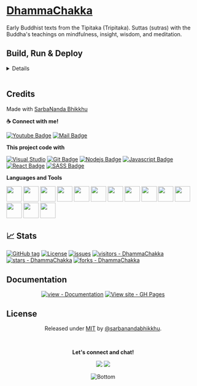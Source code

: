 # [DhammaChakka](https://github.com/sarbanandabhikkhu/DhammaChakka)

Early Buddhist texts from the Tipitaka (Tripitaka). Suttas (sutras) with the Buddha's teachings on mindfulness, insight, wisdom, and meditation.

## Build, Run & Deploy

<details>

### Building and Running on localhost

First clone project:

```sh

git clone https://github.com/sarbanandabhikkhu/DhammaChakka.git

```

Make sure project directory

```sh
cd DhammaChakka

```

install dependencies:

```sh

npm install

```

To create a production build:

```sh

npm run build-prod

```

To create a development build:

```sh

npm run build-dev

```

## Running

To run in hot module reloading mode:

```sh

npm start

```

Project is Opened on [http://localhost:8080/](http://localhost:8080/)

Open the file `public/index.html` in your browser

## Deploy

```sh

npm run deploy

```

Project is completely Hosted on **Github Pages**. [Click here](https://sarbanandabhikkhu.github.io/DhammaChakka/)

</details>

<br>

## Credits

Made with [SarbaNanda Bhikkhu](https://github.com/sarbanandabhikkhu/)

**☕ Connect with me!**

[![Youtube Badge](https://img.shields.io/badge/YouTube-FF0000?style=for-the-badge&logo=youtube&logoColor=white)](https://youtube.com/channel/UC3WIwB7nbYMEvWW4CGQGYsA)
[![Mail Badge](https://img.shields.io/badge/Gmail-D14836?style=for-the-badge&logo=gmail&logoColor=white)](mailto:sarbanandabhikkhu@gmail.com)

<!-- [![Facebook Badge](https://img.shields.io/badge/Facebook-1877F2?style=for-the-badge&logo=facebook&logoColor=white)](https://facebook.com/sarbanandabhikkhu) -->
<!-- [![Instagram Badge](https://img.shields.io/badge/Instagram-E4405F?style=for-the-badge&logo=instagram&logoColor=white)](https://instagram.com/sarbanandabhikkhu) -->
<!-- [![Linkedin Badge](https://img.shields.io/badge/LinkedIn-0077B5?style=for-the-badge&logo=linkedin&logoColor=white)](https://www.linkedin.com/in/sarbanandabhikkhu/) -->
<!-- [![Twitter Badge](https://img.shields.io/badge/Twitter-1DA1F2?style=for-the-badge&logo=twitter&logoColor=white)](https://twitter.com/snbhikkhu) -->

**This project code with**

[![Visual Studio](https://img.shields.io/badge/Visual_Studio-0078d7?style=for-the-badge&labelColor=555555&logo=visual-studio-code&logoColor=0078d7)](https://michaelcurrin.github.io/badge-generator/)
[![Git Badge](https://img.shields.io/badge/Git-F05032?style=for-the-badge&labelColor=555555&logo=git&logoColor=F05032)](https://git-scm.com/)
[![Nodejs Badge](https://img.shields.io/badge/-Nodejs-3C873A?style=for-the-badge&labelColor=555555&logo=node.js&logoColor=3C873A)](https://nodejs.org/en/)
[![Javascript Badge](https://img.shields.io/badge/-Javascript-F0DB4F?style=for-the-badge&labelColor=555555&logo=javascript&logoColor=F0DB4F)](https://www.javascript.com/)
[![React Badge](https://img.shields.io/badge/-React-61DBFB?style=for-the-badge&labelColor=555555&logo=react&logoColor=61DBFB)](https://reactjs.org/)
[![SASS Badge](https://img.shields.io/badge/Sass-CC6699?style=for-the-badge&labelColor=555555&logo=sass&logoColor=CC6699)](https://sass-lang.com/)

**Languages and Tools**

<a href="#"><img height="40" src="https://cdn.jsdelivr.net/gh/devicons/devicon/icons/html5/html5-original.svg"></a>
<a href="#"><img height="40" src="https://cdn.jsdelivr.net/gh/devicons/devicon/icons/css3/css3-original.svg"></a>
<a href="#"><img height="40" src="https://cdn.jsdelivr.net/gh/devicons/devicon/icons/javascript/javascript-original.svg"></a>
<a href="#"><img height="40" src="https://cdn.jsdelivr.net/gh/devicons/devicon/icons/nodejs/nodejs-original.svg"></a>
<a href="#"><img height="40" src="https://cdn.jsdelivr.net/gh/devicons/devicon/icons/webpack/webpack-original.svg"></a>
<a href="https://reactjs.org/"><img height="40" src="https://cdn.jsdelivr.net/gh/devicons/devicon/icons/react/react-original.svg"></a>
<a href="#"><img height="40" src="https://cdn.jsdelivr.net/gh/devicons/devicon/icons/sass/sass-original.svg"></a>
<a href="#"><img height="40" src="https://cdn.jsdelivr.net/gh/devicons/devicon/icons/babel/babel-original.svg"></a>
<a href="#"><img height="40" src="https://cdn.jsdelivr.net/gh/devicons/devicon/icons/npm/npm-original-wordmark.svg"></a>
<a href="#"><img height="40" src="https://cdn.jsdelivr.net/gh/devicons/devicon/icons/git/git-original.svg"></a>
<a href="#"><img height="40" src="https://cdn.jsdelivr.net/gh/devicons/devicon/icons/github/github-original.svg"></a>
<a href="#"><img height="40" src="https://cdn.jsdelivr.net/gh/devicons/devicon/icons/markdown/markdown-original.svg"></a>
<a href="https://code.visualstudio.com/"><img height="40" src="https://cdn.jsdelivr.net/gh/devicons/devicon/icons/vscode/vscode-original.svg"></a>
<a href="#"><img height="40" src="https://cdn.jsdelivr.net/gh/devicons/devicon/icons/chrome/chrome-original.svg"></a>

## 📈 Stats

<!-- [![CI](https://github.com/sarbanandabhikkhu/DhammaChakka/workflows/CI/badge.svg)](https://github.com/sarbanandabhikkhu/DhammaChakka/actions?query=workflow:"CI") -->

[![GitHub tag](https://img.shields.io/github/tag/sarbanandabhikkhu/DhammaChakka?include_prereleases=&sort=semver&color=blue)](https://github.com/sarbanandabhikkhu/DhammaChakka/releases/)
[![License](https://img.shields.io/badge/License-MIT-blue)](#license)
[![issues](https://img.shields.io/github/issues/sarbanandabhikkhu/DhammaChakka)](https://github.com/sarbanandabhikkhu/DhammaChakka/issues)
[![visitors - DhammaChakka](https://visitor-badge.glitch.me/badge?page_id=sarbanandabhikkhu.DhammaChakka?style=social)](https://github.com/sarbanandabhikkhu/DhammaChakka)
[![stars - DhammaChakka](https://img.shields.io/github/stars/sarbanandabhikkhu/DhammaChakka?style=social)](https://github.com/sarbanandabhikkhu/DhammaChakka)
[![forks - DhammaChakka](https://img.shields.io/github/forks/sarbanandabhikkhu/DhammaChakka?style=social)](https://github.com/sarbanandabhikkhu/DhammaChakka)

## Documentation

<div align="center">

[![view - Documentation](https://img.shields.io/badge/view-Documentation-blue?style=for-the-badge)](/docs/ "Go to project documentation")
[![View site - GH Pages](https://img.shields.io/badge/View_site-GH_Pages-2ea44f?style=for-the-badge)](https://sarbanandabhikkhu.github.io/DhammaChakka/)

</div>

## License

<div align="center">

Released under [MIT](/LICENSE) by [@sarbanandabhikkhu](https://github.com/sarbanandabhikkhu).

<br>

**Let's connect and chat!</h3>**

<P>

<a href="mailto:sarbanandabhikkhu@gmail.com" alt="Contact me"><img src="https://raw.githubusercontent.com/jayehernandez/jayehernandez/3f5402efef9a0ae89211a6e04609558e862ca616/readme/mail-fill.svg"></a>
<a href="https://sarbanandabhikkhu.github.io/sarbanandabhikkhu" alt="My site"><img src="https://raw.githubusercontent.com/jayehernandez/jayehernandez/3f5402efef9a0ae89211a6e04609558e862ca616/readme/external-link-line.svg"></a>

</P>

<img src="https://raw.githubusercontent.com/jayehernandez/jayehernandez/dcd7447c179f5a1131590b6ccba2223e879ab655/readme/bottom.svg" alt="Bottom">

</div>

